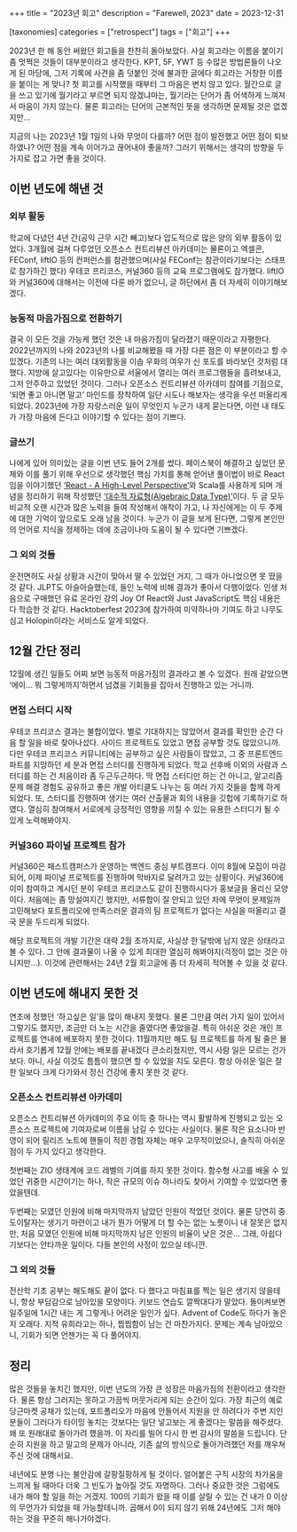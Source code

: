 +++
title = "2023년 회고"
description = "Farewell, 2023"
date = 2023-12-31

[taxonomies]
categories = ["retrospect"]
tags = ["회고"]
+++

2023년 한 해 동안 써왔던 회고들을 찬찬히 돌아보았다. 사실 회고라는 이름을 붙이기 좀 멋쩍은 것들이 대부분이라고 생각한다. KPT, 5F, YWT 등 수많은 방법론들이 나오게 된 마당에, 그저 기록에 사견을 좀 덧붙인 것에 불과한 글에다 회고라는 거창한 이름을 붙이는 게 맞나? 첫 회고를 시작했을 때부터 그 마음은 변치 않고 있다. 월간으로 글을 쓰고 있기에 월기라고 부르면 되지 않겠냐마는, 월기라는 단어가 좀 어색하게 느껴져서 마음이 가지 않는다. 물론 회고라는 단어의 근본적인 뜻을 생각하면 문제될 것은 없겠지만…

지금의 나는 2023년 1월 1일의 나와 무엇이 다를까? 어떤 점이 발전했고 어떤 점이 퇴보하였나? 어떤 점을 계속 이어가고 끊어내야 좋을까? 그러기 위해서는 생각의 방향을 두 가지로 잡고 가면 좋을 것이다.

<!-- more -->

## 이번 년도에 해낸 것
### 외부 활동
학교에 다녔던 4년 간(공익 근무 시간 빼고)보다 압도적으로 많은 양의 외부 활동이 있었다. 3개월에 걸쳐 다루었던 오픈소스 컨트리뷰션 아카데미는 물론이고 엑셀콘, FEConf, liftIO 등의 컨퍼런스를 참관했으며(사실 FEConf는 참관이라기보다는 스태프로 참가하긴 했다) 우테코 프리코스, 커널360 등의 교육 프로그램에도 참가했다. liftIO와 커널360에 대해서는 이전에 다룬 바가 없으니, 글 하단에서 좀 더 자세히 이야기해보겠다.

### 능동적 마음가짐으로 전환하기
결국 이 모든 것을 가능케 했던 것은 내 마음가짐이 달라졌기 때문이라고 자평한다. 2022년까지의 나와 2023년의 나를 비교해봤을 때 가장 다른 점은 이 부분이라고 할 수 있겠다. 기존의 나는 여러 대외활동을 이솝 우화의 여우가 신 포도를 바라보던 것처럼 대했다. 지방에 살고있다는 이유만으로 서울에서 열리는 여러 프로그램들을 흘려보내고, 그저 안주하고 있었던 것이다. 그러나 오픈소스 컨트리뷰션 아카데미 참여를 기점으로, ‘되면 좋고 아니면 말고’ 마인드를 장착하여 일단 시도나 해보자는 생각을 우선 떠올리게 되었다. 2023년에 가장 자랑스러운 일이 무엇인지 누군가 내게 묻는다면, 이런 내 태도가 가장 마음에 든다고 이야기할 수 있다는 점이 기쁘다.

### 글쓰기
나에게 있어 의미있는 글을 이번 년도 들어 2개를 썼다. 페이스북이 해결하고 싶었던 문제와 이를 풀기 위해 우선으로 생각했던 핵심 가치를 통해 얻어낸 풀이법이 바로 React임을 이야기했던 [‘React - A High-Level Perspective’](https://hatchery.pages.dev/react-a-high-level-perspective/)와 Scala를 사용하게 되며 개념을 정리하기 위해 작성했던 [‘대수적 자료형(Algebraic Data Type)’](https://hatchery.pages.dev/algebraic-data-type/)이다. 두 글 모두 비교적 오랜 시간과 많은 노력을 들여 작성해서 애착이 가고, 나 자신에게는 이 두 주제에 대한 기억이 앞으로도 오래 남을 것이다. 누군가 이 글을 보게 된다면, 그렇게 본인만의 언어로 지식을 정제하는 데에 조금이나마 도움이 될 수 있다면 기쁘겠다.

### 그 외의 것들
운전면허도 사실 상황과 시간이 맞아서 딸 수 있었던 거지, 그 때가 아니었으면 못 땄을 것 같다. JLPT도 아슬아슬했는데, 들인 노력에 비해 결과가 좋아서 다행이었다. 인생 처음으로 구매했던 유료 온라인 강의 Joy Of React와 Just JavaScript도 핵심 내용은 다 학습한 것 같다. Hacktoberfest 2023에 참가하여 미약하나마 기여도 하고 나무도 심고 Holopin이라는 서비스도 알게 되었다.

## 12월 간단 정리
12월에 생긴 일들도 어찌 보면 능동적 마음가짐의 결과라고 볼 수 있겠다. 원래 같았으면 ‘에이… 뭐 그렇게까지’하면서 넘겼을 기회들을 잡아서 진행하고 있는 거니까.

### 면접 스터디 시작
우테코 프리코스 결과는 불합이었다. 별로 기대하지는 않았어서 결과를 확인한 순간 다음 할 일을 바로 찾아나섰다. 사이드 프로젝트도 있었고 면접 공부할 것도 많았으니까. 다만 우테코 프리코스 커뮤니티에는 공부하고 싶은 사람들이 많았고, 그 중 프론트엔드 파트를 지망하던 세 분과 면접 스터디를 진행하게 되었다. 학교 선후배 이외의 사람과 스터디를 하는 건 처음이라 좀 두근두근하다. 딱 면접 스터디만 하는 건 아니고, 알고리즘 문제 해결 경험도 공유하고 좋은 개발 아티클도 나누는 등 여러 가지 것들을 함께 하게 되었다. 또, 스터디를 진행하며 생기는 여러 산출물과 회의 내용을 깃헙에 기록하기로 하였다. 열심히 참여해서 서로에게 긍정적인 영향을 끼칠 수 있는 유용한 스터디가 될 수 있게 노력해봐야지.

### 커널360 파이널 프로젝트 참가
커널360은 패스트캠퍼스가 운영하는 백엔드 중심 부트캠프다. 이미 8월에 모집이 마감되어, 이제 파이널 프로젝트를 진행하며 막바지로 달려가고 있는 상황이다. 커널360에 이미 참여하고 계시던 분이 우테코 프리코스도 같이 진행하시다가 홍보글을 올리신 모양이다. 처음에는 좀 망설여지긴 했지만, 서류합이 잘 안되고 있던 차에 무엇이 문제일까 고민해보다 포트폴리오에 만족스러운 결과의 팀 프로젝트가 없다는 사실을 떠올리고 결국 문을 두드리게 되었다.

해당 프로젝트의 개발 기간은 대략 2월 초까지로, 사실상 한 달밖에 남지 않은 상태라고 볼 수 있다. 그 안에 결과물이 나올 수 있게 최대한 열심히 해봐야지(걱정이 없는 것은 아니지만…). 이것에 관련해서는 24년 2월 회고글에 좀 더 자세히 적어볼 수 있을 것 같다.

## 이번 년도에 해내지 못한 것
연초에 정했던 ‘하고싶은 일’을 많이 해내지 못했다. 물론 그만큼 여러 가지 일이 있어서 그렇기도 했지만, 조금만 더 노는 시간을 줄였다면 좋았을걸. 특히 아쉬운 것은 개인 프로젝트를 연내에 배포하지 못한 것이다. 11월까지만 해도 팀 프로젝트를 하게 될 줄은 몰라서 호기롭게 12월 안에는 배포를 끝내겠다 큰소리쳤지만, 역시 사람 일은 모르는 건가보다. 아니, 사실 이것도 틈틈이 했으면 할 수 있었을 지도 모른다. 항상 아쉬운 일은 잘한 일보다 크게 다가와서 정신 건강에 좋지 못한 것 같다.

### 오픈소스 컨트리뷰션 아카데미
오픈소스 컨트리뷰션 아카데미의 주요 이득 중 하나는 역시 활발하게 진행되고 있는 오픈소스 프로젝트에 기여자로써 이름을 남길 수 있다는 사실이다. 물론 작은 요소나마 반영이 되어 릴리즈 노트에 핸들이 적힌 경험 자체는 매우 고무적이었으나, 솔직히 아쉬운 점이 두 가지 있다고 생각한다.

첫번째는 ZIO 생태계에 코드 레벨의 기여를 하지 못한 것이다. 함수형 사고를 배울 수 있었던 귀중한 시간이기는 하나, 작은 규모의 이슈 하나라도 찾아서 기여할 수 있었다면 좋았을텐데.

두번째는 모였던 인원에 비해 마지막까지 남았던 인원이 적었던 것이다. 물론 당연히 중도이탈자는 생기기 마련이고 내가 뭔가 어떻게 더 할 수는 없는 노릇이니 내 잘못은 없지만, 처음 모였던 인원에 비해 마지막까지 남은 인원의 비율이 낮은 것은… 그래, 아쉽다기보다는 안타까운 일이다. 다들 본인의 사정이 있으실 테니깐.

### 그 외의 것들
전산학 기초 공부는 해도해도 끝이 없다. 다 했다고 마침표를 찍는 일은 생기지 않을테니, 항상 부담감으로 남아있을 모양이다. 키보드 연습도 깔짝대다가 말았다. 돌이켜보면 일주일에 1시간 내는 게 그렇게나 어려운 일인가 싶다. Advent of Code도 하다가 놓은 지 오래다. 지적 유희라고는 하나, 찝찝함이 남는 건 마찬가지다. 문제는 계속 남아있으니, 기회가 되면 언젠가는 꼭 다 풀어야지.

## 정리
많은 것들을 놓치긴 했지만, 이번 년도의 가장 큰 성장은 마음가짐의 전환이라고 생각한다. 물론 항상 그러지는 못하고 가끔씩 머뭇거리게 되는 순간이 있다. 가장 최근의 예로 당근마켓 공채가 있는데, 포트폴리오가 마음에 안들어서 지원을 안 하려다가 주변 지인분들이 그러다가 타이밍 놓치는 것보다는 일단 넣고보는 게 좋겠다는 말씀을 해주셨다. 왜 또 원래대로 돌아가려 했을까. 이 자리를 빌어 다시 한 번 감사의 말씀을 드립니다. 단순히 지원을 하고 말고의 문제가 아니라, 기존 삶의 방식으로 돌아가려했던 저를 깨우쳐주신 것에 대해서요.

내년에도 분명 나는 불안감에 갈팡질팡하게 될 것이다. 얼어붙은 구직 시장의 차가움을 느끼게 될 때마다 더욱 그 빈도가 높아질 것도 자명하다. 그러나 중요한 것은 그럼에도 내가 해야 할 일을 하는 거겠지. 100의 기회가 왔을 때 이를 살릴 수 있는 건 내가 0 이상의 무언가가 되었을 때 가능할테니까. 곱해서 0이 되지 않기 위해 24년에도 그저 해야 하는 것을 꾸준히 해나가야겠다.